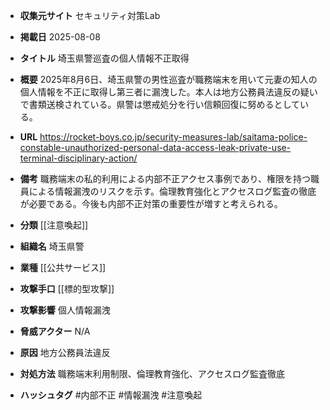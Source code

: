 - **収集元サイト**
セキュリティ対策Lab

- **掲載日**
2025-08-08

- **タイトル**
埼玉県警巡査の個人情報不正取得

- **概要**
2025年8月6日、埼玉県警の男性巡査が職務端末を用いて元妻の知人の個人情報を不正に取得し第三者に漏洩した。本人は地方公務員法違反の疑いで書類送検されている。県警は懲戒処分を行い信頼回復に努めるとしている。

- **URL**
https://rocket-boys.co.jp/security-measures-lab/saitama-police-constable-unauthorized-personal-data-access-leak-private-use-terminal-disciplinary-action/

- **備考**
職務端末の私的利用による内部不正アクセス事例であり、権限を持つ職員による情報漏洩のリスクを示す。倫理教育強化とアクセスログ監査の徹底が必要である。今後も内部不正対策の重要性が増すと考えられる。

- **分類**
[[注意喚起]]

- **組織名**
埼玉県警

- **業種**
[[公共サービス]]

- **攻撃手口**
[[標的型攻撃]]

- **攻撃影響**
個人情報漏洩

- **脅威アクター**
N/A

- **原因**
地方公務員法違反

- **対処方法**
職務端末利用制限、倫理教育強化、アクセスログ監査徹底

- **ハッシュタグ**
#内部不正 #情報漏洩 #注意喚起
